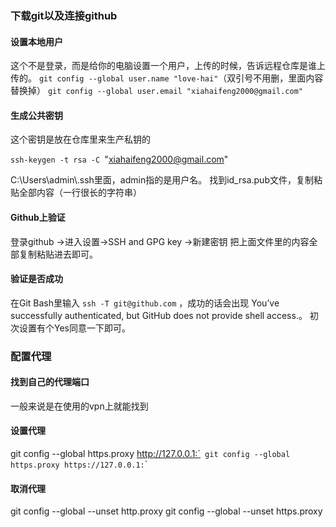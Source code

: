 ### 下载git以及连接github

#### 设置本地用户

这个不是登录，而是给你的电脑设置一个用户，上传的时候，告诉远程仓库是谁上传的。
`git config --global user.name "love-hai"`（双引号不用删，里面内容替换掉）
`git config --global user.email "xiahaifeng2000@gmail.com"`


#### 生成公共密钥

这个密钥是放在仓库里来生产私钥的

`ssh-keygen -t rsa -C `"xiahaifeng2000@gmail.com"

C:\Users\\admin\\.ssh里面，admin指的是用户名。
找到id_rsa.pub文件，复制粘贴全部内容（一行很长的字符串）


#### Github上验证

登录github ->进入设置->SSH and GPG key ->新建密钥
把上面文件里的内容全部复制粘贴进去即可。


#### 验证是否成功

在Git Bash里输入 `ssh -T git@github.com` ，成功的话会出现
You’ve successfully authenticated, but GitHub does not provide shell access.。
初次设置有个Yes同意一下即可。

### 配置代理

#### 找到自己的代理端口

一般来说是在使用的vpn上就能找到

#### 设置代理

git config --global https.proxy http://127.0.0.1:`<port>`
git config --global https.proxy https://127.0.0.1:`<port>`

#### 取消代理

git config --global --unset http.proxy
git config --global --unset https.proxy
